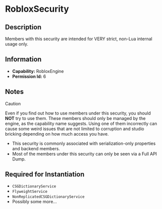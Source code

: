 # RobloxSecurity

## Description
Members with this security are intended for VERY strict, non-Lua internal usage only.

## Information
- **Capability:** RobloxEngine
- **Permission Id:** 6

## Notes
> [!CAUTION]
> Even if you find out how to use members under this security, you should **NOT** try to use them.
> These members should only be managed by the engine, as the capability name suggests.
> Using one of them incorrectly can cause some weird issues that are not limited to corruption and studio bricking depending on how much access you have.

- This security is commonly associated with serialization-only properties and backend members.
- Most of the members under this security can only be seen via a Full API Dump.

## Required for Instantiation
- `CSGDictionaryService`
- `FlyweightService`
- `NonReplicatedCSGDictionaryService`
- Possibly some more...
